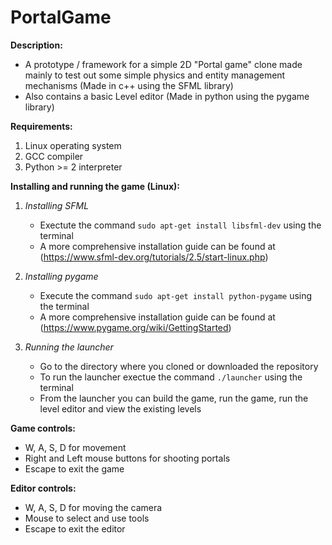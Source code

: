 # PortalGame

**Description:**
  - A prototype / framework for a simple 2D "Portal game" clone made mainly to test out some simple physics 
  and entity management mechanisms (Made in c++ using the SFML library)
  - Also contains a basic Level editor (Made in python using the pygame library)
  
**Requirements:**
  1. Linux operating system
  2. GCC compiler
  3. Python >= 2 interpreter

**Installing and running the game (Linux):**
  1. *Installing SFML*
      - Exectute the command `sudo apt-get install libsfml-dev` using the terminal
      - A more comprehensive installation guide can be found at (https://www.sfml-dev.org/tutorials/2.5/start-linux.php)
      
  2. *Installing pygame*
      - Execute the command `sudo apt-get install python-pygame` using the terminal
      - A more comprehensive installation guide can be found at (https://www.pygame.org/wiki/GettingStarted)
      
  3. *Running the launcher*
      - Go to the directory where you cloned or downloaded the repository
      - To run the launcher exectue the command `./launcher` using the terminal
      - From the launcher you can build the game, run the game, run the level editor and view the existing levels
      
 **Game controls:**
   - W, A, S, D for movement
   - Right and Left mouse buttons for shooting portals
   - Escape to exit the game
   
 **Editor controls:**
   - W, A, S, D for moving the camera
   - Mouse to select and use tools
   - Escape to exit the editor

